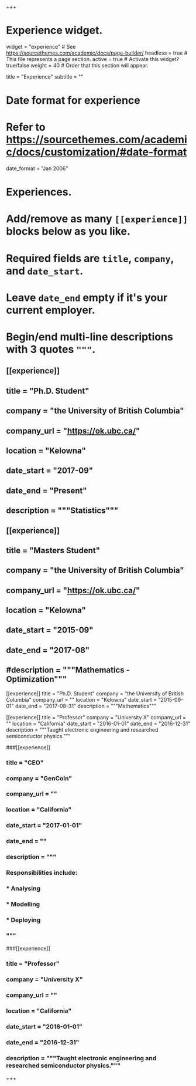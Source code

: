 +++
# Experience widget.
widget = "experience"  # See https://sourcethemes.com/academic/docs/page-builder/
headless = true  # This file represents a page section.
active = true  # Activate this widget? true/false
weight = 40  # Order that this section will appear.

title = "Experience"
subtitle = ""

# Date format for experience
#   Refer to https://sourcethemes.com/academic/docs/customization/#date-format
date_format = "Jan 2006"

# Experiences.
#   Add/remove as many `[[experience]]` blocks below as you like.
#   Required fields are `title`, `company`, and `date_start`.
#   Leave `date_end` empty if it's your current employer.
#   Begin/end multi-line descriptions with 3 quotes `"""`.
## [[experience]]
##  title = "Ph.D. Student"
##  company = "the University of British Columbia"
##  company_url = "https://ok.ubc.ca/"
##  location = "Kelowna"
##  date_start = "2017-09"
##  date_end = "Present"
##  description = """Statistics"""
 
## [[experience]]
##  title = "Masters Student"
##  company = "the University of British Columbia"
##  company_url = "https://ok.ubc.ca/"
##  location = "Kelowna"
##  date_start = "2015-09"
##  date_end = "2017-08"
##  #description = """Mathematics - Optimization"""

[[experience]]
  title = "Ph.D. Student"
  company = "the University of British Columbia"
  company_url = ""
  location = "Kelowna"
  date_start = "2015-09-01"
  date_end = "2017-08-31"
  description = """Mathematics"""
 
 

[[experience]]
  title = "Professor"
  company = "University X"
  company_url = ""
  location = "California"
  date_start = "2016-01-01"
  date_end = "2016-12-31"
  description = """Taught electronic engineering and researched semiconductor physics."""
 




###[[experience]]
 ### title = "CEO"
 ### company = "GenCoin"
 ### company_url = ""
 ### location = "California"
 ### date_start = "2017-01-01"
 ### date_end = ""
 ### description = """
 ### Responsibilities include:
  
 ### * Analysing
 ### * Modelling
 ### * Deploying
 ### """

###[[experience]]
 ### title = "Professor"
 ### company = "University X"
 ### company_url = ""
 ### location = "California"
 ### date_start = "2016-01-01"
 ### date_end = "2016-12-31"
 ### description = """Taught electronic engineering and researched semiconductor physics."""
 


+++
